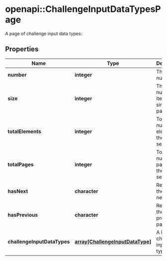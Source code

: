 # openapi::ChallengeInputDataTypesPage

A page of challenge input data types.

## Properties

| Name                        | Type                                                           | Description                                 | Notes |
| --------------------------- | -------------------------------------------------------------- | ------------------------------------------- | ----- |
| **number**                  | **integer**                                                    | The page number.                            |
| **size**                    | **integer**                                                    | The number of items in a single page.       |
| **totalElements**           | **integer**                                                    | Total number of elements in the result set. |
| **totalPages**              | **integer**                                                    | Total number of pages in the result set.    |
| **hasNext**                 | **character**                                                  | Returns if there is a next page.            |
| **hasPrevious**             | **character**                                                  | Returns if there is a previous page.        |
| **challengeInputDataTypes** | [**array[ChallengeInputDataType]**](ChallengeInputDataType.md) | A list of challenge input data types.       |
